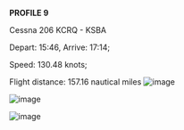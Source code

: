 **PROFILE 9**

Cessna 206 KCRQ - KSBA

Depart: 15:46, Arrive: 17:14;

Speed: 130.48 knots;

Flight distance: 157.16 nautical miles
![image](https://github.com/user-attachments/assets/f8cdf59a-d43d-40c6-abd7-e5c31b96849f)

![image](https://github.com/user-attachments/assets/b0121e19-9b42-43ec-a2dc-98a5071bf6ea)

![image](https://github.com/user-attachments/assets/7a5a62ee-de36-4b99-9b24-a44225cd1d00)
